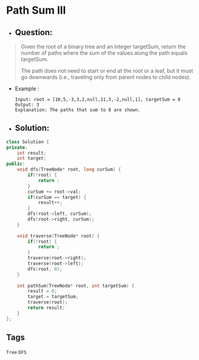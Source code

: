 # Path Sum III
- ## Question:
>Given the root of a binary tree and an integer targetSum, return the number of paths where the sum of the values along the path equals targetSum.
>
>The path does not need to start or end at the root or a leaf, but it must go downwards (i.e., traveling only from parent nodes to child nodes).

- Example :

      Input: root = [10,5,-3,3,2,null,11,3,-2,null,1], targetSum = 8
      Output: 3
      Explanation: The paths that sum to 8 are shown.

- ## Solution:
```cpp
class Solution {
private:
    int result;
    int target;
public:
    void dfs(TreeNode* root, long curSum) {
        if(!root) {
            return ;
        }
        curSum += root->val;
        if(curSum == target) {
            result++;
        }
        dfs(root->left, curSum);
        dfs(root->right, curSum);
    }
    
    void traverse(TreeNode* root) {
        if(!root) {
            return ;
        }
        traverse(root->right);
        traverse(root->left);
        dfs(root, 0);
    }
    
    int pathSum(TreeNode* root, int targetSum) {
        result = 0;
        target = targetSum;
        traverse(root);
        return result;
    }
};
```

## Tags
`Tree` `DFS`
